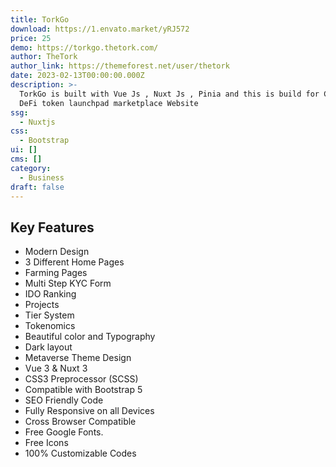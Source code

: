 ```yaml
---
title: TorkGo
download: https://1.envato.market/yRJ572
price: 25
demo: https://torkgo.thetork.com/
author: TheTork
author_link: https://themeforest.net/user/thetork
date: 2023-02-13T00:00:00.000Z
description: >-
  TorkGo is built with Vue Js , Nuxt Js , Pinia and this is build for Crypto
  DeFi token launchpad marketplace Website
ssg:
  - Nuxtjs
css:
  - Bootstrap
ui: []
cms: []
category:
  - Business
draft: false
---
```

## Key Features

- Modern Design
- 3 Different Home Pages
- Farming Pages
- Multi Step KYC Form
- IDO Ranking
- Projects
- Tier System
- Tokenomics
- Beautiful color and Typography
- Dark layout
- Metaverse Theme Design
- Vue 3 & Nuxt 3
- CSS3 Preprocessor (SCSS)
- Compatible with Bootstrap 5
- SEO Friendly Code
- Fully Responsive on all Devices
- Cross Browser Compatible
- Free Google Fonts.
- Free Icons
- 100% Customizable Codes
